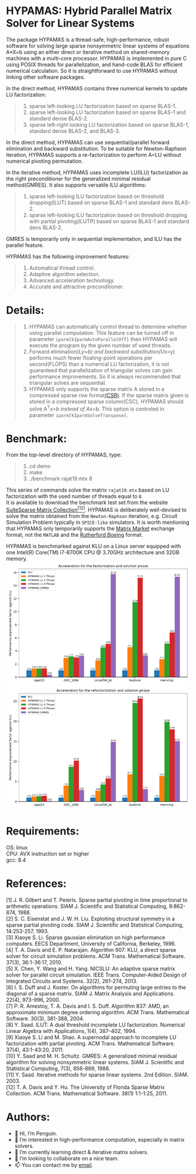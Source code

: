 HYPAMAS: Hybrid Parallel Matrix Solver for Linear Systems
=======
The package HYPAMAS is a thread-safe, high-performance, robust software for solving large sparse nonsymmetric linear systems of equations A*X=b using an either direct or iterative method on shared-memory machines with a multi-core processor. HYPAMAS is implemented in pure C using POSIX threads for parallelization, and hand-code BLAS for efficient numerical calculation. So it is straightforward to use HYPAMAS without linking other software packages.

In the direct method, HYPAMAS contains three numerical kernels to update LU factorization:
>1) sparse left-looking LU factorization based on sparse BLAS-1.  
>2) sparse left-looking LU factorization based on sparse BLAS-1 and standard dense BLAS-2.  
>3) sparse left-right looking LU factorization based on sparse BLAS-1, standard dense BLAS-2, and BLAS-3.  
  
In the direct method, HYPAMAS can use sequential/parallel forward elimination and backward substitution. To be suitable for Newton-Raphson iteration, HYPAMAS supports a re-factorization to perform A=LU without numerical pivoting permutation.

In the iterative method, HYPAMAS uses incomplete LU(ILU) factorization as the right preconditioner for the generalized minimal residual method(GMRES). It also supports versatile ILU algorithms:
>1) sparse left-looking ILU factorization based on threshold dropping(ILUT) based on sparse BLAS-1 and standard dens BLAS-2.
>2) sparse left-looking ILU factorization based on threshold dropping with partial pivoting(ILUTP) based on sparse BLAS-1 and standard dens BLAS-2.  
  
GMRES is temporarily only in sequential implementation, and ILU has the parallel feature.
  
HYPAMAS has the following improvement features:
>1) Automatical thread control.
>2) Adaptive algorithm selection.
>3) Advanced acceleration technology.
>4) Accurate and attractive preconditioner.

Details:
=======
>1) HYPAMAS can automatically control thread to determine whether using parallel computation. This feature can be turned off in parameter `iparm[kIparmAutoParallelOff]` then HYPAMAS will execute the program by the given number of used threads.
>2) Forward elimination(L*y=b) and backward substitution(U*x=y) performs much fewer floating-point operations per second(FLOPS) than a numerical LU factorization, it is not guaranteed that parallelization of triangular solves can gain performance improvements. So it is always recommended that triangular solves are sequential.
>3) HYPAMAS only supports the sparse matrix A stored in a compressed sparse row format[(CSR)](https://en.wikipedia.org/wiki/Sparse_matrix). If the sparse matrix given is stored in a compressed sparse column(CSC), HYPAMAS should solve A<sup>T</sup>*x=b instead of A*x=b. This option is controled in parameter `iparm[kIparmSolveTranspose]`.

Benchmark:
=========
From the top-level directory of HYPAMAS, type:
>1) cd demo
>2) make
>3) ./benchmark rajat19.mtx 8  

This series of commands solve the matrix `rajat19.mtx` based on LU factorization with the used number of threads equal to `8`.  
It is available to download the benchmark test set from the website [SuiteSparse Matrix Collection](https://sparse.tamu.edu/)[<sup>[12]</sup>](#refer_anchor_12).   HYPAMAS is deliberately well-devised to solve the matrix obtained from the `Newton-Raphson` iteration, e.g. Circuit Simulation Problem typically in `SPICE-like` simulators. It is worth mentioning that HYPAMAS only temporarily supports the [Matrix Market](https://math.nist.gov/MatrixMarket/formats.html) exchange format, not the `MATLAB` and the [Rutherford Boeing](https://people.math.sc.edu/Burkardt/data/rb/rb.html) format.

HYPAMAS is benchmarked against KLU on a Linux server equipped with one Intel(R) Core(TM) i7-8700K CPU @ 3.70GHz architecture and 32GB memory.  
![factorization & solution](https://github.com/Hypamas/HYPAMAS/blob/main/Images/factorization%20%26%20solution.png)
![refactorization & solution](https://github.com/Hypamas/HYPAMAS/blob/main/Images/refactorization%20%26%20solution.png)

Requirements:
===========
OS: linux  
CPU: AVX instruction set or higher  
gcc: 8.4  

References:
==========
<div id = "refer_anchor_1" ></div>
[1] J. R. Gilbert and T. Peierls. Sparse partial pivoting in time proportional to arithmetic operations. SIAM J. Scientific and Statistical Computing, 9:862-874, 1988.  
<div id = "refer_anchor_2" ></div>
[2] S. C. Eisenstat and J. W. H. Liu. Exploiting structural symmetry in a sparse partial pivoting code. SIAM J. Scientific and Statistical Computing, 14:253-257, 1993.  
<div id = "refer_anchor_3" ></div>
[3] Xiaoye S. Li. Sparse gaussian elimination on high performance computers. EECS Department, University of California, Berkeley, 1996.  
<div id = "refer_anchor_4" ></div>
[4] T. A. Davis and E. P. Natarajan. Algorithm 907: KLU, a direct sparse solver for circuit simulation problems. ACM Trans. Mathematical Software. 37(3), 36:1-36:17, 2010.  
<div id = "refer_anchor_5" ></div>
[5] X. Chen, Y. Wang and H. Yang. NICSLU: An adaptive sparse matrix solver for parallel circuit simulation. IEEE Trans. Computer-Aided Design of Integrated Circuits and Systems. 32(2), 261-274, 2013.  
<div id = "refer_anchor_6" ></div>
[6] I. S. Duff and J. Koster. On algorithms for permuting large entries to the diagonal of a sparse matrix. SIAM J. Matrix Analysis and Applications. 22(4), 973-996, 2000.  
<div id = "refer_anchor_7" ></div>
[7] P. R. Amestoy, T. A. Davis and I. S. Duff. Algorithm 837: AMD, an approximate minimum degree ordering algorithm. ACM Trans. Mathematical Software. 30(3), 381-388, 2004.  
<div id = "refer_anchor_8" ></div>
[8] Y. Saad. ILUT: A dual threshold incomplete LU factorization. Numerical Linear Algebra with Applications, 1(4), 387–402, 1994.  
<div id = "refer_anchor_9" ></div>
[9] Xiaoye S. Li and M. Shao. A supernodal approach to incomplete LU factorization with partial pivoting. ACM Trans. Mathematical Software. 37(4), 43:1-43:20, 2011.  
<div id = "refer_anchor_10" ></div>
[10] Y. Saad and M. H. Schultz. GMRES: A generalized minimal residual algorithm for solving nonsymmetric linear systems. SIAM J. Scientific and Statistical Computing, 7(3), 856-869, 1986.  
<div id = "refer_anchor_11" ></div>
[11] Y. Saad. Iterative methods for sparse linear systems. 2nd Edition. SIAM. 2003.  
<div id = "refer_anchor_12" ></div>
[12] T. A. Davis and Y. Hu. The University of Florida Sparse Matrix Collection. ACM Trans. Mathematical Software. 38(1) 1:1-1:25, 2011.



  
Authors:
=======
- 👋 Hi, I’m Penguin.
- 👀 I’m interested in high-performance computation, especially in matrix solvers.
- 🌱 I’m currently learning direct & iterative matrix solvers.
- 💞️ I’m looking to collaborate on a nice team.
- 📫 You can contact me by [email](mailto:hypamas@outlook.com).

<!---
Hypamas/Hypamas is a ✨ special ✨ repository because its `README.md` (this file) appears on your GitHub profile.
You can click the Preview link to take a look at your changes.
--->
